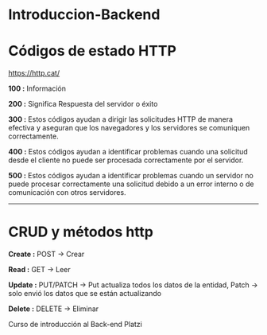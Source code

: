# Introduccion-Backend

# Códigos de estado HTTP

https://http.cat/

**100 :** Información

**200 :** Significa Respuesta del servidor o éxito

**300 :** Estos códigos ayudan a dirigir las solicitudes HTTP de manera efectiva y aseguran que los navegadores y los servidores se comuniquen correctamente.

**400 :** Estos códigos ayudan a identificar problemas cuando una solicitud desde el cliente no puede ser procesada correctamente por el servidor.

**500 :** Estos códigos ayudan a identificar problemas cuando un servidor no puede procesar correctamente una solicitud debido a un error interno o de comunicación con otros servidores.

---

# CRUD y métodos http

**Create :** POST -> Crear

**Read :** GET -> Leer

**Update :** PUT/PATCH -> Put actualiza todos los datos de la entidad, Patch -> solo envió los datos que se están actualizando

**Delete :** DELETE -> Eliminar

Curso de introducción al Back-end Platzi

